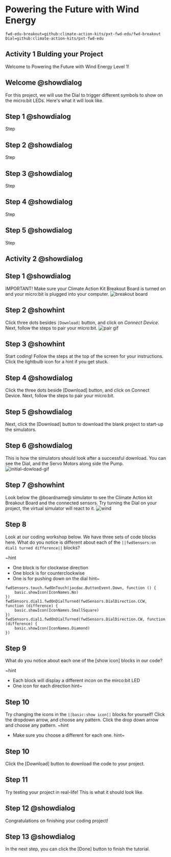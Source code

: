 # Powering the Future with Wind Energy
```package
fwd-edu-breakout=github:climate-action-kits/pxt-fwd-edu/fwd-breakout
Dial=github:climate-action-kits/pxt-fwd-edu
``` 

## Activity 1 Bulding your Project
Welcome to Powering the Future with Wind Energy Level 1!

## Welcome @showdialog
For this project, we will use the Dial to trigger different symbols to show on the micro:bit LEDs. Here's what it will look like. 

## Step 1 @showdialog 
Step  

## Step 2 @showdialog 
Step 

## Step 3 @showdialog
Step 

## Step 4 @showdialog
Step 

## Step 5 @showdialog
Step 

## Activity 2 @showdialog

## Step 1 @showdialog
IMPORTANT! Make sure your Climate Action Kit Breakout Board is turned on and your micro:bit is plugged into your computer. 
![breakout board](https://climate-action-kits.github.io/pxt-fwd-edu/tutorial-assets/breakout-turn-on.png)

## Step 2 @showhint
Click three dots besides ``|Download|`` button, and click on _Connect Device_.
Next, follow the steps to pair your micro:bit.
![pair gif](https://climate-action-kits.github.io/pxt-fwd-edu/tutorial-assets/pairmicrobit-280x203.gif)

## Step 3 @showhint
Start coding! Follow the steps at the top of the screen for your instructions. Click the lightbulb icon for a hint if you get stuck. 

## Step 4 @showdialog
Click the three dots beside [Download] button, and click on Connect Device. Next, follow the steps to pair your micro:bit. 

## Step 5 @showdialog 
Next, click the [Download] button to download the blank project to start-up the simulators. 

## Step 6 @showdialog 
This is how the simulators should look after a successful download. You can see the Dial, and the Servo Motors along side the Pump.
![initial-dowload-gif](https://climate-action-kits.github.io/pxt-fwd-edu/tutorial-assets/initial-download.gif)

## Step 7 @showhint
Look below the @boardname@ simulator to see the Climate Action kit Breakout Board and the connected sensors.
Try turning the Dial on your project, the virtual  simulator will react to it.
![wind](https://climate-action-kits.github.io/pxt-fwd-edu/tutorial-assets/simulator-6-Dial.gif)

## Step 8 
Look at our coding workshop below. We have three sets of code blocks here. What do you notice is different about each of the ``||fwdSensors:on dial1 turned difference||`` blocks?  

~hint
- One block is for clockwise direction
- One block is for counterclockwise 
- One is for pushing down on the dial
hint~

```template
fwdSensors.touch.fwdOnTouch(jacdac.ButtonEvent.Down, function () {
    basic.showIcon(IconNames.No)
})
fwdSensors.dial1.fwdOnDialTurned(fwdSensors.DialDirection.CCW, function (difference) {
    basic.showIcon(IconNames.SmallSquare)
})
fwdSensors.dial1.fwdOnDialTurned(fwdSensors.DialDirection.CW, function (difference) {
    basic.showIcon(IconNames.Diamond)
})
```

## Step 9 
What do you notice about each one of the [show icon] blocks in our code?

~hint 
- Each block will display a different incon on the mirco:bit LED
- One icon for each direction
hint~

## Step 10 
Try changing the icons in the ``||basic:show icon||`` blocks for yourself! Click the dropdown arrow, and choose any pattern. Click the drop down arrow and choose any pattern. 
~hint 
- Make sure you choose a different for each one. 
hint~ 

## Step 10 
Click the [Download] button to download the code to your project. 

## Step 11 
Try testing your project in real-life! This is what it should look like. 

## Step 12 @showdialog 
Congratulations on finishing your coding project! 

## Step 13 @showdialog 
In the next step, you can click the [Done] button to finish the tutorial. 






